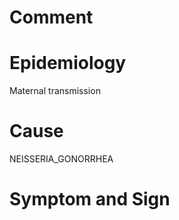 # Comment

# Epidemiology

Maternal transmission

# Cause

NEISSERIA_GONORRHEA

# Symptom and Sign


